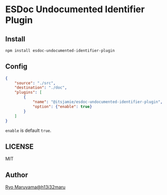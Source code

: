 # ESDoc Undocumented Identifier Plugin
## Install
```bash
npm install esdoc-undocumented-identifier-plugin
```

## Config
```json
{
    "source": "./src",
    "destination": "./doc",
    "plugins": [
        {
            "name": "@itsjamie/esdoc-undocumented-identifier-plugin", 
            "option": {"enable": true}
        }
    ]
}
```

`enable` is default `true`.

## LICENSE
MIT

## Author
[Ryo Maruyama@h13i32maru](https://github.com/h13i32maru)

